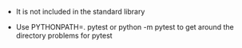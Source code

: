 * It is not included in the standard library

* Use PYTHONPATH=. pytest or python -m pytest to get around the directory problems
for pytest
